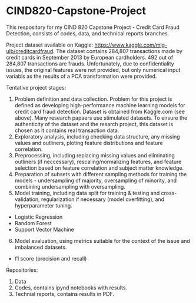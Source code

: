 # CIND820-Capstone-Project

This respository for my CIND 820 Capstone Project - Credit Card Fraud Detection, consists of codes, data, and technical reports branches.

Project dataset available on Kaggle: https://www.kaggle.com/mlg-ulb/creditcardfraud. The dataset contains 284,807 transactions made by credit cards in September 2013 by European cardholders. 492  out of 284,807 transactions are frauds. Unfortunately, due to confidentiality issues, the original features were not provided, but only numerical input variabls as the results of a PCA transformation were provided.

Tentative project stages:
1. Problem definition and data collection. Problem for this project is defined as developing high-performance machine learning models for credit card fraud detection. Dataset is obtained from Kaggle.com (see above). Many research papaers use stimulated datasets. To ensure the authenticity of the dataset and the resarch project, this dataset is chosen as it contains real transaction data.
2. Exploratory analysis, including checking data structure, any missing values and outliners, ploting feature distributions and feature correlation.
3. Preprocessing, including replacing missing values and eliminating outliners (if neccessary), rescaling/normalizing features, and feature selection based on feature correlation and subject matter knowledge.
4. Preparation of subsets with different sampling methods for training the models - undersampling of majority, oversampling of minority, and combining undersampling with oversampling.
5. Model training, including data split for training & testing and cross-validation, regularization if necessary (model overfitting), and hyperparameter tuning.
- Logistic Regression
- Random Forest
- Support Vector Machine
6. Model evaluation, using metrics suitable for the context of the issue and imbalanced datasets.
- f1 score (precision and recall)

Repositories:
1. Data
2. Codes, contains ipynd notebooks with results.
3. Technial reports, contains results in PDF.
